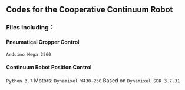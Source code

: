 ## Codes for the Cooperative Continuum Robot

### Files including：
#### Pneumatical Gropper Control
`Arduino Mega 2560`

#### Continuum Robot Position Control
`Python 3.7`
Motors: `Dynamixel W430-250`
Based on `Dynamixel SDK 3.7.31`
